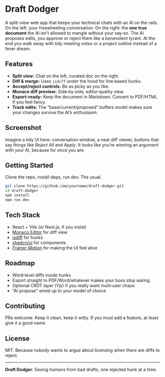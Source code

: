 # Draft Dodger

A split-view web app that keeps your technical chats with an AI on the rails. On the left: your freewheeling conversation. On the right: the **one true document** the AI isn’t allowed to mangle without your say‑so. The AI proposes edits, you approve or reject them like a benevolent tyrant. At the end you walk away with tidy meeting notes or a project outline instead of a fever dream.

## Features
- **Split view:** Chat on the left, curated doc on the right.
- **Diff & merge:** Uses `jsdiff` under the hood for line‑based hunks.
- **Accept/reject controls:** Be as picky as you like.
- **Monaco diff preview:** Side‑by‑side, editor‑quality view.
- **Export‑ready:** Keep the document in Markdown. Convert to PDF/HTML if you feel fancy.
- **Track edits:** The “base/current/proposed” buffers model makes sure your changes survive the AI’s enthusiasm.

## Screenshot
Imagine a tidy UI here: conversation window, a neat diff viewer, buttons that say things like *Reject All* and *Apply*. It looks like you’re winning an argument with your AI, because for once you are.

## Getting Started
Clone the repo, install deps, run dev. The usual.
```bash
git clone https://github.com/yourname/draft-dodger.git
cd draft-dodger
npm install
npm run dev
```

## Tech Stack
- React + Vite (or Next.js, if you insist)
- [Monaco Editor](https://microsoft.github.io/monaco-editor/) for diff view
- [jsdiff](https://www.npmjs.com/package/diff) for hunks
- [shadcn/ui](https://ui.shadcn.com/) for components
- [Framer Motion](https://www.framer.com/motion/) for making the UI feel alive

## Roadmap
- Word‑level diffs inside hunks
- Export straight to PDF/Word/whatever makes your boss stop asking
- Optional CRDT layer (Yjs) if you really want multi‑user chaos
- “AI propose” wired up to your model of choice

## Contributing
PRs welcome. Keep it clean, keep it witty. If you must add a feature, at least give it a good name.

## License
MIT. Because nobody wants to argue about licensing when there are diffs to reject.

---
**Draft Dodger**: Saving humans from bad drafts, one rejected hunk at a time.
